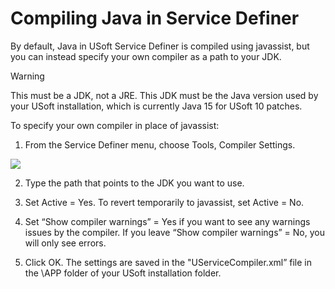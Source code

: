# Compiling Java in Service Definer

By default, Java in USoft Service Definer is compiled using javassist, but you can instead specify your own compiler as a path to your JDK.

> [!WARNING]
> This must be a JDK, not a JRE. This JDK must be the Java version used by your USoft installation, which is currently Java 15 for USoft 10 patches.

To specify your own compiler in place of javassist:

1. From the Service Definer menu, choose Tools, Compiler Settings.

![](/api/Services/Introducing%20USoft%20Services/assets/f7c55eb4-200d-448b-a968-3262681059e6.png)

2. Type the path that points to the JDK you want to use.

3. Set Active = Yes. To revert temporarily to javassist, set Active = No.

4. Set “Show compiler warnings” = Yes if you want to see any warnings issues by the compiler. If you leave “Show compiler warnings” = No, you will only see errors.

5. Click OK. The settings are saved in the "UServiceCompiler.xml” file in the \\APP folder of your USoft installation folder.